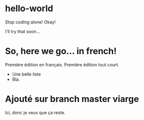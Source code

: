 # hello-world

Stop coding alone! Okay!

I'll try that soon...

# So, here we go... in french!

Première édition en français. Première édition tout court.
- Une belle liste
- Bla.

# Ajouté sur branch master viarge

Ici, donc je veux que ça reste.

